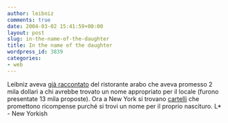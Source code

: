 ```yaml
---
author: leibniz
comments: true
date: 2004-03-02 15:41:59+00:00
layout: post
slug: in-the-name-of-the-daughter
title: In the name of the daughter
wordpress_id: 3839
categories:
- web
---
```


Leibniz aveva [già raccontato](http://blogs.it/0100694/2004/02/11.html#a244) del ristorante arabo che aveva promesso 2 mila dollari a chi avrebbe trovato un nome appropriato per il locale (furono presentate 13 mila proposte). Ora a New York si trovano [cartelli](http://www.newyorkish.com/newyorkish/2004/03/free_falafel_an.html) che promettono ricompense purché si trovi un nome per il proprio nascituro.
L* - New Yorkish
